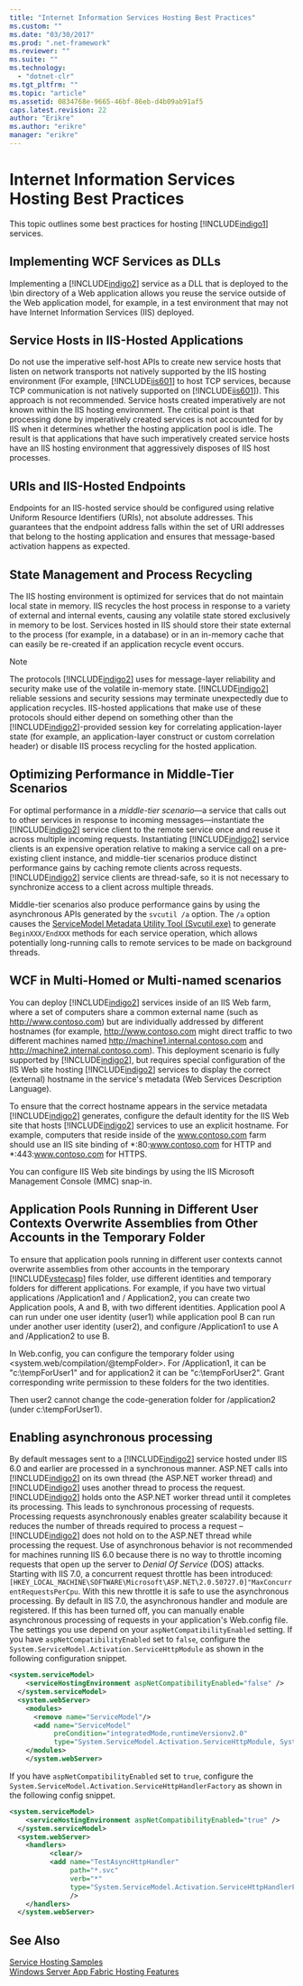 ```yaml
---
title: "Internet Information Services Hosting Best Practices"
ms.custom: ""
ms.date: "03/30/2017"
ms.prod: ".net-framework"
ms.reviewer: ""
ms.suite: ""
ms.technology: 
  - "dotnet-clr"
ms.tgt_pltfrm: ""
ms.topic: "article"
ms.assetid: 0834768e-9665-46bf-86eb-d4b09ab91af5
caps.latest.revision: 22
author: "Erikre"
ms.author: "erikre"
manager: "erikre"
---
```

# Internet Information Services Hosting Best Practices
This topic outlines some best practices for hosting [!INCLUDE[indigo1](../../../../includes/indigo1-md.md)] services.  
  
## Implementing WCF Services as DLLs  
 Implementing a [!INCLUDE[indigo2](../../../../includes/indigo2-md.md)] service as a DLL that is deployed to the \bin directory of a Web application allows you reuse the service outside of the Web application model, for example, in a test environment that may not have Internet Information Services (IIS) deployed.  
  
## Service Hosts in IIS-Hosted Applications  
 Do not use the imperative self-host APIs to create new service hosts that listen on network transports not natively supported by the IIS hosting environment (For example, [!INCLUDE[iis601](../../../../includes/iis601-md.md)] to host TCP services, because TCP communication is not natively supported on [!INCLUDE[iis601](../../../../includes/iis601-md.md)]). This approach is not recommended. Service hosts created imperatively are not known within the IIS hosting environment. The critical point is that processing done by imperatively created services is not accounted for by IIS when it determines whether the hosting application pool is idle. The result is that applications that have such imperatively created service hosts have an IIS hosting environment that aggressively disposes of IIS host processes.  
  
## URIs and IIS-Hosted Endpoints  
 Endpoints for an IIS-hosted service should be configured using relative Uniform Resource Identifiers (URIs), not absolute addresses. This guarantees that the endpoint address falls within the set of URI addresses that belong to the hosting application and ensures that message-based activation happens as expected.  
  
## State Management and Process Recycling  
 The IIS hosting environment is optimized for services that do not maintain local state in memory. IIS recycles the host process in response to a variety of external and internal events, causing any volatile state stored exclusively in memory to be lost. Services hosted in IIS should store their state external to the process (for example, in a database) or in an in-memory cache that can easily be re-created if an application recycle event occurs.  
  
> [!NOTE]
>  The protocols [!INCLUDE[indigo2](../../../../includes/indigo2-md.md)] uses for message-layer reliability and security make use of the volatile in-memory state. [!INCLUDE[indigo2](../../../../includes/indigo2-md.md)] reliable sessions and security sessions may terminate unexpectedly due to application recycles. IIS-hosted applications that make use of these protocols should either depend on something other than the [!INCLUDE[indigo2](../../../../includes/indigo2-md.md)]-provided session key for correlating application-layer state (for example, an application-layer construct or custom correlation header) or disable IIS process recycling for the hosted application.  
  
## Optimizing Performance in Middle-Tier Scenarios  
 For optimal performance in a *middle-tier scenario*—a service that calls out to other services in response to incoming messages—instantiate the [!INCLUDE[indigo2](../../../../includes/indigo2-md.md)] service client to the remote service once and reuse it across multiple incoming requests. Instantiating [!INCLUDE[indigo2](../../../../includes/indigo2-md.md)] service clients is an expensive operation relative to making a service call on a pre-existing client instance, and middle-tier scenarios produce distinct performance gains by caching remote clients across requests. [!INCLUDE[indigo2](../../../../includes/indigo2-md.md)] service clients are thread-safe, so it is not necessary to synchronize access to a client across multiple threads.  
  
 Middle-tier scenarios also produce performance gains by using the asynchronous APIs generated by the `svcutil /a` option. The `/a` option causes the [ServiceModel Metadata Utility Tool (Svcutil.exe)](../../../../docs/framework/wcf/servicemodel-metadata-utility-tool-svcutil-exe.md) to generate `BeginXXX/EndXXX` methods for each service operation, which allows potentially long-running calls to remote services to be made on background threads.  
  
## WCF in Multi-Homed or Multi-named scenarios  
 You can deploy [!INCLUDE[indigo2](../../../../includes/indigo2-md.md)] services inside of an IIS Web farm, where a set of computers share a common external name (such as http://www.contoso.com) but are individually addressed by different hostnames (for example, http://www.contoso.com might direct traffic to two different machines named http://machine1.internal.contoso.com and http://machine2.internal.contoso.com). This deployment scenario is fully supported by [!INCLUDE[indigo2](../../../../includes/indigo2-md.md)], but requires special configuration of the IIS Web site hosting [!INCLUDE[indigo2](../../../../includes/indigo2-md.md)] services to display the correct (external) hostname in the service's metadata (Web Services Description Language).  
  
 To ensure that the correct hostname appears in the service metadata [!INCLUDE[indigo2](../../../../includes/indigo2-md.md)] generates, configure the default identity for the IIS Web site that hosts [!INCLUDE[indigo2](../../../../includes/indigo2-md.md)] services to use an explicit hostname. For example, computers that reside inside of the www.contoso.com farm should use an IIS site binding of *:80:www.contoso.com for HTTP and \*:443:www.contoso.com for HTTPS.  
  
 You can configure IIS Web site bindings by using the IIS Microsoft Management Console (MMC) snap-in.  
  
## Application Pools Running in Different User Contexts Overwrite Assemblies from Other Accounts in the Temporary Folder  
 To ensure that application pools running in different user contexts cannot overwrite assemblies from other accounts in the temporary [!INCLUDE[vstecasp](../../../../includes/vstecasp-md.md)] files folder, use different identities and temporary folders for different applications. For example, if you have two virtual applications /Application1 and / Application2, you can create two Application pools, A and B, with two different identities. Application pool A can run under one user identity (user1) while application pool B can run under another user identity (user2), and configure /Application1 to use A and /Application2 to use B.  
  
 In Web.config, you can configure the temporary folder using \<system.web/compilation/@tempFolder>. For /Application1, it can be "c:\tempForUser1" and for application2 it can be "c:\tempForUser2". Grant corresponding write permission to these folders for the two identities.  
  
 Then user2 cannot change the code-generation folder for /application2 (under c:\tempForUser1).  
  
## Enabling asynchronous processing  
 By default messages sent to a [!INCLUDE[indigo2](../../../../includes/indigo2-md.md)] service hosted under IIS 6.0 and earlier are processed in a synchronous manner. ASP.NET calls into [!INCLUDE[indigo2](../../../../includes/indigo2-md.md)] on its own thread (the ASP.NET worker thread) and [!INCLUDE[indigo2](../../../../includes/indigo2-md.md)] uses another thread to process the request. [!INCLUDE[indigo2](../../../../includes/indigo2-md.md)] holds onto the ASP.NET worker thread until it completes its processing. This leads to synchronous processing of requests. Processing requests asynchronously enables greater scalability because it reduces the number of threads required to process a request –[!INCLUDE[indigo2](../../../../includes/indigo2-md.md)] does not hold on to the ASP.NET thread while processing the request. Use of asynchronous behavior is not recommended for machines running IIS 6.0 because there is no way to throttle incoming requests that open up the server to *Denial Of Service* (DOS) attacks. Starting with IIS 7.0, a concurrent request throttle has been introduced: `[HKEY_LOCAL_MACHINE\SOFTWARE\Microsoft\ASP.NET\2.0.50727.0]"MaxConcurrentRequestsPerCpu`. With this new throttle it is safe to use the asynchronous processing.  By default in IIS 7.0, the asynchronous handler and module are registered. If this has been turned off, you can manually enable asynchronous processing of requests in your application's Web.config file. The settings you use depend on your `aspNetCompatibilityEnabled` setting. If you have `aspNetCompatibilityEnabled` set to `false`, configure the `System.ServiceModel.Activation.ServiceHttpModule` as shown in the following configuration snippet.  
  
```xml  
<system.serviceModel>  
    <serviceHostingEnvironment aspNetCompatibilityEnabled="false" />      
  </system.serviceModel>  
  <system.webServer>  
    <modules>  
      <remove name="ServiceModel"/>  
      <add name="ServiceModel"   
           preCondition="integratedMode,runtimeVersionv2.0"   
           type="System.ServiceModel.Activation.ServiceHttpModule, System.ServiceModel,Version=3.0.0.0, Culture=neutral, PublicKeyToken=b77a5c561934e089"/>  
    </modules>  
    </system.webServer>  
```  
  
 If you have `aspNetCompatibilityEnabled` set to `true`, configure the `System.ServiceModel.Activation.ServiceHttpHandlerFactory` as shown in the following config snippet.  
  
```xml  
<system.serviceModel>  
    <serviceHostingEnvironment aspNetCompatibilityEnabled="true" />      
  </system.serviceModel>  
  <system.webServer>  
    <handlers>  
          <clear/>  
          <add name="TestAsyncHttpHandler"   
               path="*.svc"   
               verb="*"   
               type="System.ServiceModel.Activation.ServiceHttpHandlerFactory, System.ServiceModel, Version=3.0.0.0, Culture=neutral, PublicKeyToken=b77a5c561934e089"           
               />  
    </handlers>      
  </system.webServer>  
```  
  
## See Also  
 [Service Hosting Samples](http://msdn.microsoft.com/en-us/f703a3f6-0fba-418a-a92f-7ce75ccfa47e)   
 [Windows Server App Fabric Hosting Features](http://go.microsoft.com/fwlink/?LinkId=201276)
